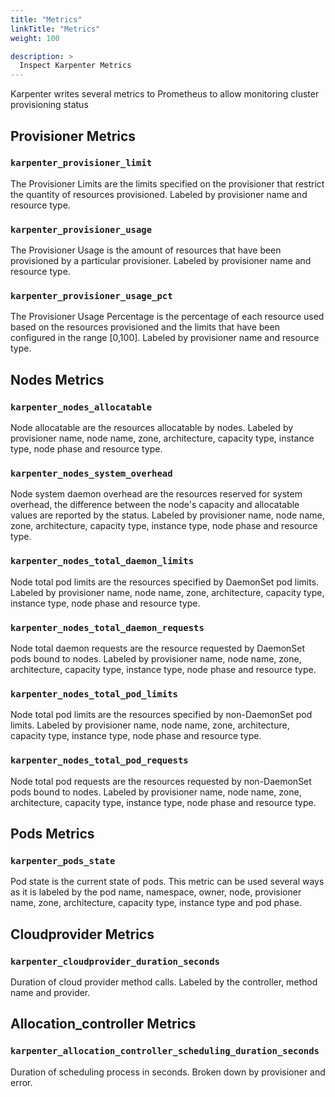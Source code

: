```yaml
---
title: "Metrics"
linkTitle: "Metrics"
weight: 100

description: >
  Inspect Karpenter Metrics
---
```

<!-- this document is generated from hack/docs/metrics_gen_docs.go -->
Karpenter writes several metrics to Prometheus to allow monitoring cluster provisioning status
## Provisioner Metrics

### `karpenter_provisioner_limit`
The Provisioner Limits are the limits specified on the provisioner that restrict the quantity of resources provisioned. Labeled by provisioner name and resource type.

### `karpenter_provisioner_usage`
The Provisioner Usage is the amount of resources that have been provisioned by a particular provisioner. Labeled by provisioner name and resource type.

### `karpenter_provisioner_usage_pct`
The Provisioner Usage Percentage is the percentage of each resource used based on the resources provisioned and the limits that have been configured in the range [0,100].  Labeled by provisioner name and resource type.

## Nodes Metrics

### `karpenter_nodes_allocatable`
Node allocatable are the resources allocatable by nodes. Labeled by provisioner name, node name, zone, architecture, capacity type, instance type, node phase and resource type.

### `karpenter_nodes_system_overhead`
Node system daemon overhead are the resources reserved for system overhead, the difference between the node's capacity and allocatable values are reported by the status. Labeled by provisioner name, node name, zone, architecture, capacity type, instance type, node phase and resource type.

### `karpenter_nodes_total_daemon_limits`
Node total pod limits are the resources specified by DaemonSet pod limits. Labeled by provisioner name, node name, zone, architecture, capacity type, instance type, node phase and resource type.

### `karpenter_nodes_total_daemon_requests`
Node total daemon requests are the resource requested by DaemonSet pods bound to nodes. Labeled by provisioner name, node name, zone, architecture, capacity type, instance type, node phase and resource type.

### `karpenter_nodes_total_pod_limits`
Node total pod limits are the resources specified by non-DaemonSet pod limits. Labeled by provisioner name, node name, zone, architecture, capacity type, instance type, node phase and resource type.

### `karpenter_nodes_total_pod_requests`
Node total pod requests are the resources requested by non-DaemonSet pods bound to nodes.  Labeled by provisioner name, node name, zone, architecture, capacity type, instance type, node phase and resource type.

## Pods Metrics

### `karpenter_pods_state`
Pod state is the current state of pods. This metric can be used several ways as it is labeled by the pod name, namespace, owner, node, provisioner name, zone, architecture, capacity type, instance type and pod phase.

## Cloudprovider Metrics

### `karpenter_cloudprovider_duration_seconds`
Duration of cloud provider method calls. Labeled by the controller, method name and provider.

## Allocation_controller Metrics

### `karpenter_allocation_controller_scheduling_duration_seconds`
Duration of scheduling process in seconds. Broken down by provisioner and error.

